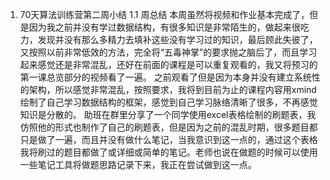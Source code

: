 1. 70天算法训练营第二周小结
    1.1 周总结
        本周虽然将视频和作业基本完成了，但是因为我之前并没有学过数据结构，有很多知识是非常陌生的，做起来很吃力，发现并没有那么多精力去填补这些没有学习过的知识，最后顾此失彼了，又按照以前非常低效的方法，完全将“五毒神掌”的要求抛之脑后了，而且学习起来感觉还是非常混乱，还好在前面的课程是可以重复观看的，我又将预习的第一课总览部分的视频看了一遍。
        之前观看了但是因为本身并没有建立系统性的架构，所以感觉非常混乱，按照要求，我将到目前为止的课程内容用xmind绘制了自己学习数据结构的框架，感觉到自己学习脉络清晰了很多，不再感觉
知识是分散的。
        助班在群里分享了一个同学使用excel表格绘制的刷题表，我仿照他的形式也制作了自己的刷题表，但是因为之前的混乱时期，很多题目都只是做了一遍，而且并没有做什么笔记，当我意识到这一点的，通过这个表格我将刷过的题目都做了或详细或简单的笔记。老师也说在做题的时候可以使用一些笔记工具将做题思路记录下来，我正在尝试做到这一点。
